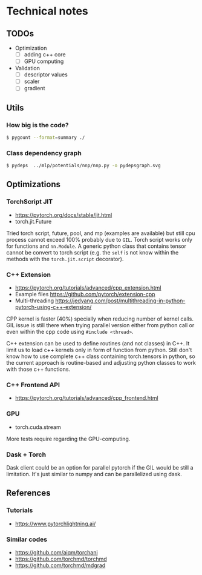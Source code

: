 # Technical notes

## TODOs
- Optimization
  - [ ] adding c++ core
  - [ ] GPU computing 
- Validation
  - [ ] descriptor values
  - [ ] scaler
  - [ ] gradient
<!-- 
- [ ] define a customized exception class that handles internal error messages and also python exceptions
- [ ] improve CFG design e.g. config file, defaults values, on-the-fly settings.
- [ ] optimize memory allocation of neighbor list atoms and avoiding redundant tensor creation (use torch.resizes)
- [ ] optimize neighbor list update for large number of atoms (not used for training but MD simulations)
- [ ] utilize torch multi-thread or distributed torch
- [ ] optimize code performance regarding python dynamic types (torch script, cython)
- [ ] parallelize descriptor calculations using vectorization or thread pool 
-->

## Utils
### How big is the code?
```bash
$ pygount --format=summary ./
```

### Class dependency graph
```bash
$ pydeps  ../mlp/potentials/nnp/nnp.py -o pydepsgraph.svg
```

## Optimizations
### TorchScript JIT 
- https://pytorch.org/docs/stable/jit.html 
- torch.jit.Future

Tried torch script, future, pool, and mp (examples are available) but still cpu process cannot exceed 100% probably due to `GIL`.
Torch script works only for functions and `nn.Module`. A generic python class that contains tensor cannot be convert to torch script (e.g. the `self` is not know within the methods with the `torch.jit.script` decorator). 

### C++ Extension 
- https://pytorch.org/tutorials/advanced/cpp_extension.html
- Example files https://github.com/pytorch/extension-cpp
- Multi-threading https://jedyang.com/post/multithreading-in-python-pytorch-using-c++-extension/

CPP kernel is faster (40%) specially when reducing number of kernel calls.
GIL issue is still there when trying parallel version either from python call or even within the cpp code using `#include <thread>`.

C++ extension can be used to define routines (and not classes) in C++. It limit us to load c++ kernels only in form of function from python. Still don't know how to use complete c++ class containing torch.tensors in python, so the current approach is routine-based and adjusting python classes to work with those c++ functions. 

### C++ Frontend API
- https://pytorch.org/tutorials/advanced/cpp_frontend.html

### GPU
- torch.cuda.stream

More tests require regarding the GPU-computing. 

### Dask + Torch
Dask client could be an option for parallel pytorch if the GIL would be still a limitation.
It's just similar to numpy and can be parallelized using dask. 


## References
### Tutorials
- https://www.pytorchlightning.ai/

### Similar codes
- https://github.com/aiqm/torchani
- https://github.com/torchmd/torchmd
- https://github.com/torchmd/mdgrad




